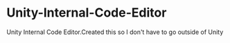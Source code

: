 # Unity-Internal-Code-Editor
Unity Internal Code Editor.Created this so I don't have to go outside of Unity
